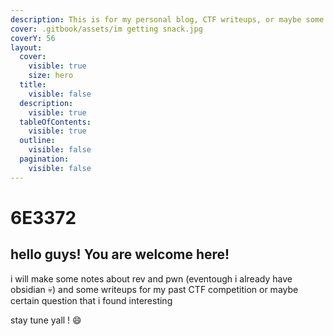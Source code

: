 ```yaml
---
description: This is for my personal blog, CTF writeups, or maybe some research
cover: .gitbook/assets/im getting snack.jpg
coverY: 56
layout:
  cover:
    visible: true
    size: hero
  title:
    visible: false
  description:
    visible: true
  tableOfContents:
    visible: true
  outline:
    visible: false
  pagination:
    visible: false
---
```


# 6E3372

## hello guys! You are welcome here!

i will make some notes about rev and pwn (eventough i already have obsidian :skull:) and some writeups for my past CTF competition or maybe certain question that i found interesting



stay tune yall ! :smile:

